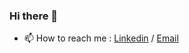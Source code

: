 ### Hi there 👋

- 📫 How to reach me : <a href="https://www.linkedin.com/in/semra-alomerovic/">Linkedin</a> / <a href="mailto:alomerovicsemra@gmail.com">Email</a>
